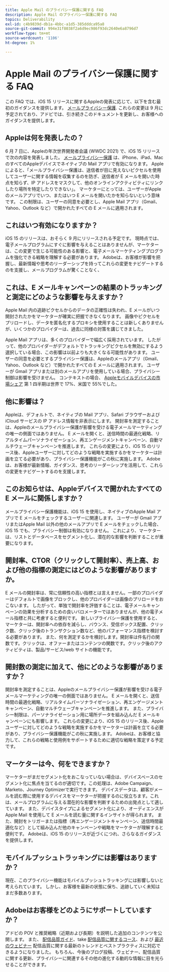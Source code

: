 ```yaml
---
title: Apple Mail のプライバシー保護に関する FAQ
description: Apple Mail のプライバシー保護に関する FAQ
topics: Deliverability
exl-id: c4b9839d-db1a-4bbc-a1d5-385dddca95a8
source-git-commit: 994e31f8038f2a6d9ec986f93dc2640e6a8796d7
workflow-type: tm+mt
source-wordcount: '1106'
ht-degree: 1%

---
```


# Apple Mail のプライバシー保護に関する FAQ

この FAQ では、iOS 15 リリースに関するAppleの発表に応じて、以下を含む最初のガイダンスを提供します。 [メールプライバシー保護](https://www.apple.com/newsroom/2021/06/apple-advances-its-privacy-leadership-with-ios-15-ipados-15-macos-monterey-and-watchos-8/). これらの変更は 9 月に予定されており、アドビでは、引き続きこのドキュメントを更新し、お客様へのガイダンスを提供します。

## Appleは何を発表したの？

6 月 7 日に、Appleの年次世界開発者会議 (WWDC 2021) で、iOS 15 リリースで次の内容を発表しました。 [メールプライバシー保護](https://www.apple.com/newsroom/2021/06/apple-advances-its-privacy-leadership-with-ios-15-ipados-15-macos-monterey-and-watchos-8/) は、iPhone、iPad、MacのすべてのAppleデバイスでネイティブの Mail アプリで有効になります。 Appleによると、「メールプライバシー保護は、送信者が目に見えないピクセルを使用してユーザーに関する情報を収集するのを防ぎ、送信者が E メールを開いた時点を知らず、IP アドレスをマスクして、他のオンラインアクティビティにリンクしたり場所を特定したりできない」。 マーケターにとっては、ユーザーがAppleのメールアプリでいつ、またはいつ E メールを開いたかを知らないという意味です。 この制限は、ユーザーの同意を必要とし、Apple Mail アプリ（Gmail、Yahoo、Outlook など）で開かれたすべての E メールに適用されます。

## これはいつ有効になりますか？

iOS 15 のリリースは、おそらく 9 月にリリースされる予定です。 現時点では、電子メールプログラムにすぐに影響を与えることはありませんが、マーケターは、この変更で生じる可能性のある影響と、電子メールマーケティングプログラムを強化できる戦略を理解する必要があります。 Adobeは、お客様が影響を把握し、最新情報や思考のリーダーシップを持ってこれらの変更をナビゲートするのを支援し、メールプログラムが驚くことなく、

## これは、E メールキャンペーンの結果のトラッキングと測定にどのような影響を与えますか？

Apple Mail 内の追跡ピクセルからのデータの正確性は失われ、E メールがいつ開封されたかをマーケターが確実に把握できなくなります。 画像やピクセルをプリロードし、データを匿名化するプロキシを使用することは新しくありませんが、いくつかのプロバイダーは、過去に同様の対策を講じてきました。

Apple Mail アプリは、多くのプロバイダーで幅広く採用されています。 したがって、他のプロバイダーがデフォルトでトラッキングピクセルを無効にするよう選択している場合、この影響は以前よりも大きくなる可能性があります。 ユーザーの同意を必要とするプライバシー保護は、Appleのメールアプリ（Gmail、Yahoo、Outlook など）で開かれたすべての E メールに適用されます。 ユーザーが Gmail アプリまたは別のメールアプリを使用している場合、プライバシー制御は影響を受けません。 コンテキストの場合、 [Appleモバイルデバイスの市場シェア](https://www.counterpointresearch.com/global-smartphone-share/) 第 1 四半期は世界で 17%、米国で 55%でした。

## 他に影響は？

Appleは、デフォルトで、ネイティブの Mail アプリ、Safari ブラウザーおよび iCloud サービスの IP アドレス情報を非表示にします。 開封率を測定することは、Appleのメールプライバシー保護が影響を受ける電子メールマーケティングの唯一の側面ではありません。 E メールを開くと、送信時間の最適化戦略、リアルタイムパーソナライゼーション、再エンゲージメントキャンペーン、自動マルチウェーブキャンペーンを推進します。 これらの変更により、iOS 15 のリリース後、Appleユーザーに対してどのような戦略を実施するかをマーケターは計画を立てる必要があり、プライバシー保護機能がこの秋に実施します。 Adobeは、お客様が最新情報、ガイダンス、思考のリーダーシップを活用して、これらの変更をナビゲートするのを支援します。

## このお知らせは、Appleデバイスで開かれたすべての E メールに関係しますか？

メールプライバシー保護機能は、iOS 15 を使用し、ネイティブのApple Mail アプリで E メールをチェックするユーザーに関連します。 ユーザーが Gmail アプリまたはApple Mail 以外の他のメールアプリで E メールをチェックした場合、iOS 15 でも、プライバシー制御は有効になりません。 これにより、マーケターは、リストとデータベースをセグメント化し、潜在的な影響を判断することが重要になります。

## 開封率、CTOR（クリックして開封率）、売上高、および他の指標の測定にはどのような影響がありますか。

E メールの開封率は、常に信頼性の高い指標とは言えません。一部のプロバイダーはデフォルトで画像をブロックし、他のプロバイダーは画像のプリロードをおこないます。 したがって、単独で開封率を評価することは、電子メールキャンペーンの効果を分析するための良いバロメーターではありませんが、他の電子メール指標と共に考慮すると便利です。 新しいプライバシー保護を使用すると、マーケターは、開封率への依存を減らし、バウンス、受信ボックス配置、クリック数、クリック後のトランザクション数など、他のパフォーマンス指標を検討する必要があります。 また、何を測定するかを検討します。開封率は件名行の関数です。クリックは、オファーまたはコンテンツの関数です。クリック後のアクティビティは、製品/サービス/web サイトの機能です。

## 開封数の測定に加えて、他にどのような影響がありますか？

開封率を測定することは、Appleのメールプライバシー保護が影響を受ける電子メールマーケティングの唯一の側面ではありません。 E メールを開くと、送信時間の最適化戦略、リアルタイムパーソナライゼーション、再エンゲージメントキャンペーン、自動マルチウェーブキャンペーンを推進します。 また、プライバシー制限は、パーソナライゼーション用に場所データを組み込んだ E メールキャンペーンにも影響します。 これらの変更により、iOS 15 のリリース後、Appleユーザーに対してどのような戦略を実施するかをマーケターは計画を立てる必要があり、プライバシー保護機能がこの秋に実施します。 Adobeは、お客様と協力して、これらの戦略と使用例をサポートするために適切な戦略を策定する予定です。

## マーケターは今、何をできますか？

マーケターがまだセグメント化をおこなっていない場合は、デバイスベースのセグメント化に焦点を当てるのが適切です。この処理は、Adobe Campaign、Marketo、Journey Optimizerで実行できます。 デバイスデータは、顧客がメールを読む際に使用するデバイスをマーケターが把握するのに役立ちます。これは、メールプログラムに与える潜在的な影響を判断するための出発点として適しています。 また、デバイスタイプによるセグメント化により、オーディエンスがApple Mail を使用して E メールを読む量に関するインサイトが得られます。 また、開封をトリガーまたは指標（再エンゲージメントキャンペーン、送信時間最適化など）として組み込んだ他のキャンペーンや戦略をマーケターが理解すると便利です。 Adobeは、iOS 15 のリリースが近づくにつれ、さらなるガイダンスを提供します。

## モバイルプッシュトラッキングには影響はありますか？

現在、このプライバシー機能はモバイルプッシュトラッキングには影響しないと考えられています。 しかし、お客様を最新の状態に保ち、追跡していく未知はまだ多数あります。

## Adobeはお客様をどのようにサポートしていますか？

アドビの POV と推奨戦略（近期および長期）を説明した追加のコンテンツを公開します。 また、 [配信品質ガイド](../introduction.md)、take [配信品質に関するコース](http://bit.ly/Deliverability-Course)、および [最近のウェビナー](https://primetime.bluejeans.com/a2m/events/playback/29edda30-a9b8-4e4b-a460-e829c02c912a) 配信品質に関する最新のトレンドとベストプラクティスに対応できるようになりました。 もちろん、今後のブログ投稿、ウェビナー、配信品質に関する更新、プライバシーに関連するその他の進化する動的な情報に目を光らせることができます。
